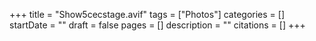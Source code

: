 +++
title = "Show5cecstage.avif"
tags = ["Photos"]
categories = []
startDate = ""
draft = false
pages = []
description = ""
citations = []
+++
